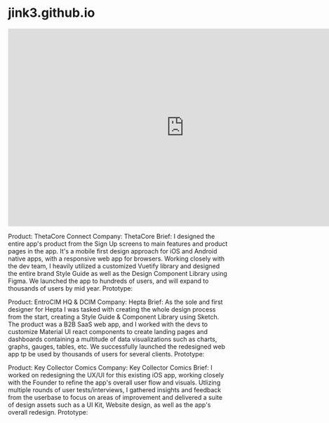 # jink3.github.io

<iframe style="border: 1px solid rgba(0, 0, 0, 0.1);" width="800" height="450" src="https://www.figma.com/embed?embed_host=share&url=https%3A%2F%2Fwww.figma.com%2Fproto%2FEhDiBisamRp2ERJRIWnqCh%2FPortfolio-2022---ThetaCore%3Fpage-id%3D730%253A1037%26node-id%3D1230%253A5618%26viewport%3D241%252C48%252C0.13%26scaling%3Dcontain%26starting-point-node-id%3D1230%253A5684" allowfullscreen></iframe>

Product: ThetaCore Connect
Company: ThetaCore
Brief: I designed the entire app's product from the Sign Up screens to main features and product pages in the app. It's a mobile first design approach for iOS and Android native apps, with a responsive web app for browsers. Working closely with the dev team, I heavily utilized a customized Vuetify library and designed the entire brand Style Guide as well as the Design Component Library using Figma. We launched the app to hundreds of users, and will expand to thousands of users by mid year. 
Prototype: 

Product: EntroCIM HQ & DCIM
Company: Hepta
Brief: As the sole and first designer for Hepta I was tasked with creating the whole design process from the start, creating a Style Guide & Component Library using Sketch. The product was a B2B SaaS web app, and I worked with the devs to customize Material UI react components to create landing pages and dashboards containing a multitude of data visualizations such as charts, graphs, gauges, tables, etc. We successfully launched the redesigned web app tp be used by thousands of users for several clients.
Prototype: 

Product: Key Collector Comics
Company: Key Collector Comics
Brief: I worked on redesigning the UX/UI for this existing iOS app, working closely with the Founder to refine the app's overall user flow and visuals. Utlizing multiple rounds of user tests/interviews, I gathered insights and feedback from the userbase to focus on areas of improvement and delivered a suite of design assets such as a UI Kit, Website design, as well as the app's overall redesign. 
Prototype: 
